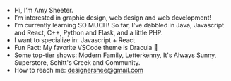 - Hi, I’m Amy Sheeter.
- I’m interested in graphic design, web design and web development!
- I’m currently learning SO MUCH! So far, I've dabbled in Java, Javascript and React, C++, Python and Flask, and a little PHP.
- I want to specialize in: Javascript + React
- Fun Fact: My favorite VSCode theme is Dracula 🧛
- Some top-tier shows: Modern Family, Letterkenny, It's Always Sunny, Superstore, Schitt's Creek and Community. 
- How to reach me: designershee@gmail.com



